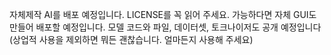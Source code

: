 자체제작 AI를 배포 예정입니다.
LICENSE를 꼭 읽어 주세요.
가능하다면 자체 GUI도 만들어 배포할 예정입니다.
모델 코드와 파일, 데이터셋, 토크나이저도 공개 예정입니다
(상업적 사용을 제외하면 뭐든 괜찮습니다. 얼마든지 사용해 주세요)
